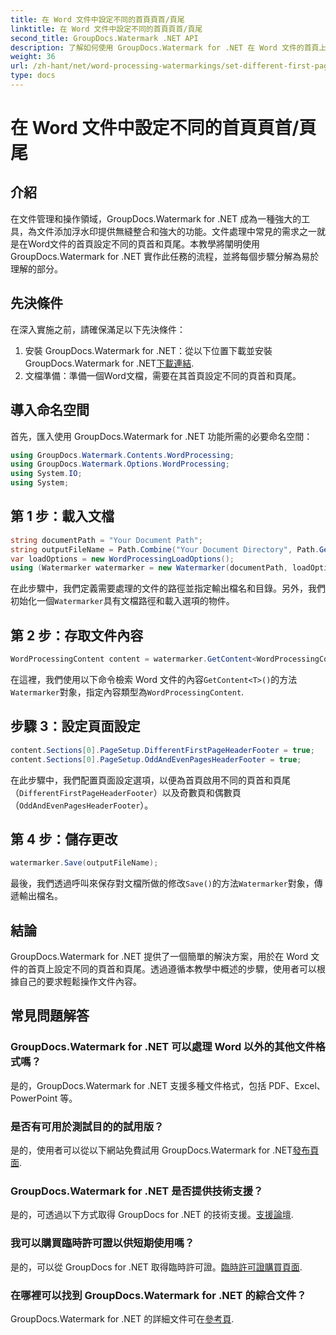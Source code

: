 ```yaml
---
title: 在 Word 文件中設定不同的首頁頁首/頁尾
linktitle: 在 Word 文件中設定不同的首頁頁首/頁尾
second_title: GroupDocs.Watermark .NET API
description: 了解如何使用 GroupDocs.Watermark for .NET 在 Word 文件的首頁上設定不同的頁首和頁尾。
weight: 36
url: /zh-hant/net/word-processing-watermarkings/set-different-first-page-header-footer-word-docs/
type: docs
---
```

# 在 Word 文件中設定不同的首頁頁首/頁尾

## 介紹
在文件管理和操作領域，GroupDocs.Watermark for .NET 成為一種強大的工具，為文件添加浮水印提供無縫整合和強大的功能。文件處理中常見的需求之一就是在Word文件的首頁設定不同的頁首和頁尾。本教學將闡明使用 GroupDocs.Watermark for .NET 實作此任務的流程，並將每個步驟分解為易於理解的部分。
## 先決條件
在深入實施之前，請確保滿足以下先決條件：
1. 安裝 GroupDocs.Watermark for .NET：從以下位置下載並安裝 GroupDocs.Watermark for .NET[下載連結](https://releases.groupdocs.com/Watermark/net/).
2. 文檔準備：準備一個Word文檔，需要在其首頁設定不同的頁首和頁尾。

## 導入命名空間
首先，匯入使用 GroupDocs.Watermark for .NET 功能所需的必要命名空間：
```csharp
using GroupDocs.Watermark.Contents.WordProcessing;
using GroupDocs.Watermark.Options.WordProcessing;
using System.IO;
using System;
```
## 第 1 步：載入文檔
```csharp
string documentPath = "Your Document Path";
string outputFileName = Path.Combine("Your Document Directory", Path.GetFileName(documentPath));
var loadOptions = new WordProcessingLoadOptions();
using (Watermarker watermarker = new Watermarker(documentPath, loadOptions))
```
在此步驟中，我們定義需要處理的文件的路徑並指定輸出檔名和目錄。另外，我們初始化一個`Watermarker`具有文檔路徑和載入選項的物件。
## 第 2 步：存取文件內容
```csharp
WordProcessingContent content = watermarker.GetContent<WordProcessingContent>();
```
在這裡，我們使用以下命令檢索 Word 文件的內容`GetContent<T>()`的方法`Watermarker`對象，指定內容類型為`WordProcessingContent`.
## 步驟 3：設定頁面設定
```csharp
content.Sections[0].PageSetup.DifferentFirstPageHeaderFooter = true;
content.Sections[0].PageSetup.OddAndEvenPagesHeaderFooter = true;
```
在此步驟中，我們配置頁面設定選項，以便為首頁啟用不同的頁首和頁尾（`DifferentFirstPageHeaderFooter`）以及奇數頁和偶數頁（`OddAndEvenPagesHeaderFooter`）。
## 第 4 步：儲存更改
```csharp
watermarker.Save(outputFileName);
```
最後，我們透過呼叫來保存對文檔所做的修改`Save()`的方法`Watermarker`對象，傳遞輸出檔名。

## 結論
GroupDocs.Watermark for .NET 提供了一個簡單的解決方案，用於在 Word 文件的首頁上設定不同的頁首和頁尾。透過遵循本教學中概述的步驟，使用者可以根據自己的要求輕鬆操作文件內容。
## 常見問題解答
### GroupDocs.Watermark for .NET 可以處理 Word 以外的其他文件格式嗎？
是的，GroupDocs.Watermark for .NET 支援多種文件格式，包括 PDF、Excel、PowerPoint 等。
### 是否有可用於測試目的的試用版？
是的，使用者可以從以下網站免費試用 GroupDocs.Watermark for .NET[發布頁面](https://releases.groupdocs.com/).
### GroupDocs.Watermark for .NET 是否提供技術支援？
是的，可透過以下方式取得 GroupDocs for .NET 的技術支援。[支援論壇](https://forum.groupdocs.com/c/watermark/19).
### 我可以購買臨時許可證以供短期使用嗎？
是的，可以從 GroupDocs for .NET 取得臨時許可證。[臨時許可證購買頁面](https://purchase.groupdocs.com/temporary-license/).
### 在哪裡可以找到 GroupDocs.Watermark for .NET 的綜合文件？
 GroupDocs.Watermark for .NET 的詳細文件可在[參考頁](https://tutorials.groupdocs.com/Watermark/net/).